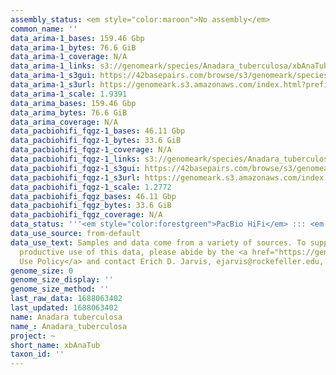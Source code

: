 ```yaml
---
assembly_status: <em style="color:maroon">No assembly</em>
common_name: ''
data_arima-1_bases: 159.46 Gbp
data_arima-1_bytes: 76.6 GiB
data_arima-1_coverage: N/A
data_arima-1_links: s3://genomeark/species/Anadara_tuberculosa/xbAnaTub1/genomic_data/arima/<br>
data_arima-1_s3gui: https://42basepairs.com/browse/s3/genomeark/species/Anadara_tuberculosa/xbAnaTub1/genomic_data/arima/
data_arima-1_s3url: https://genomeark.s3.amazonaws.com/index.html?prefix=species/Anadara_tuberculosa/xbAnaTub1/genomic_data/arima/
data_arima-1_scale: 1.9391
data_arima_bases: 159.46 Gbp
data_arima_bytes: 76.6 GiB
data_arima_coverage: N/A
data_pacbiohifi_fqgz-1_bases: 46.11 Gbp
data_pacbiohifi_fqgz-1_bytes: 33.6 GiB
data_pacbiohifi_fqgz-1_coverage: N/A
data_pacbiohifi_fqgz-1_links: s3://genomeark/species/Anadara_tuberculosa/xbAnaTub1/genomic_data/pacbio_hifi/<br>
data_pacbiohifi_fqgz-1_s3gui: https://42basepairs.com/browse/s3/genomeark/species/Anadara_tuberculosa/xbAnaTub1/genomic_data/pacbio_hifi/
data_pacbiohifi_fqgz-1_s3url: https://genomeark.s3.amazonaws.com/index.html?prefix=species/Anadara_tuberculosa/xbAnaTub1/genomic_data/pacbio_hifi/
data_pacbiohifi_fqgz-1_scale: 1.2772
data_pacbiohifi_fqgz_bases: 46.11 Gbp
data_pacbiohifi_fqgz_bytes: 33.6 GiB
data_pacbiohifi_fqgz_coverage: N/A
data_status: '''<em style="color:forestgreen">PacBio HiFi</em> ::: <em style="color:forestgreen">Arima</em>'''
data_use_source: from-default
data_use_text: Samples and data come from a variety of sources. To support fair and
  productive use of this data, please abide by the <a href="https://genome10k.soe.ucsc.edu/data-use-policies/">Data
  Use Policy</a> and contact Erich D. Jarvis, ejarvis@rockefeller.edu, with any questions.
genome_size: 0
genome_size_display: ''
genome_size_method: ''
last_raw_data: 1688063402
last_updated: 1688063402
name: Anadara tuberculosa
name_: Anadara_tuberculosa
project: ~
short_name: xbAnaTub
taxon_id: ''
---
```

